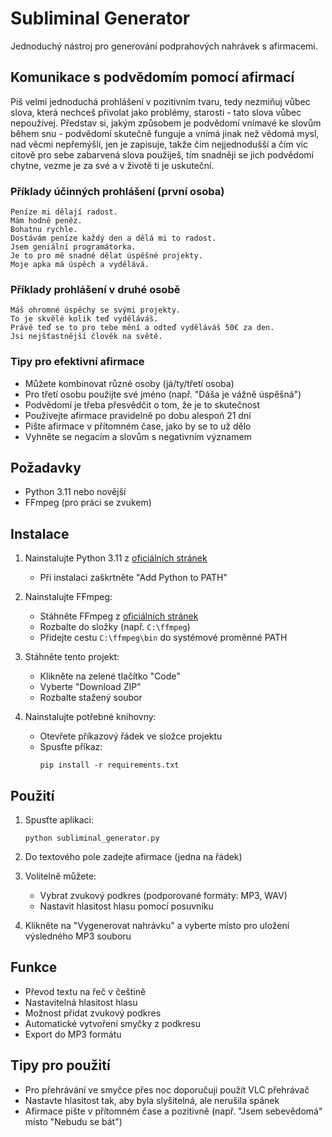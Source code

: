 # Subliminal Generator

Jednoduchý nástroj pro generování podprahových nahrávek s afirmacemi.

## Komunikace s podvědomím pomocí afirmací

Piš velmi jednoduchá prohlášení v pozitivním tvaru, tedy nezmiňuj vůbec slova, která nechceš přivolat jako problémy, starosti - tato slova vůbec nepoužívej. Představ si, jakým způsobem je podvědomí vnímavé ke slovům během snu - podvědomí skutečně funguje a vnímá jinak než vědomá mysl, nad věcmi nepřemýšlí, jen je zapisuje, takže čím nejjednodušší a čím víc citově pro sebe zabarvená slova použiješ, tím snadněji se jich podvědomí chytne, vezme je za své a v životě ti je uskuteční.

### Příklady účinných prohlášení (první osoba)

```
Peníze mi dělají radost.
Mám hodně peněz.
Bohatnu rychle.
Dostávám peníze každý den a dělá mi to radost.
Jsem geniální programátorka.
Je to pro mě snadné dělat úspěšné projekty.
Moje apka má úspěch a vydělává.
```

### Příklady prohlášení v druhé osobě

```
Máš ohromné úspěchy se svými projekty.
To je skvělé kolik teď vyděláváš.
Právě teď se to pro tebe mění a odteď vyděláváš 50€ za den.
Jsi nejšťastnější člověk na světě.
```

### Tipy pro efektivní afirmace

- Můžete kombinovat různé osoby (já/ty/třetí osoba)
- Pro třetí osobu použijte své jméno (např. "Dáša je vážně úspěšná")
- Podvědomí je třeba přesvědčit o tom, že je to skutečnost
- Používejte afirmace pravidelně po dobu alespoň 21 dní
- Pište afirmace v přítomném čase, jako by se to už dělo
- Vyhněte se negacím a slovům s negativním významem

## Požadavky

- Python 3.11 nebo novější
- FFmpeg (pro práci se zvukem)

## Instalace

1. Nainstalujte Python 3.11 z [oficiálních stránek](https://www.python.org/downloads/release/python-3116/)

   - Při instalaci zaškrtněte "Add Python to PATH"

2. Nainstalujte FFmpeg:

   - Stáhněte FFmpeg z [oficiálních stránek](https://ffmpeg.org/download.html)
   - Rozbalte do složky (např. `C:\ffmpeg`)
   - Přidejte cestu `C:\ffmpeg\bin` do systémové proměnné PATH

3. Stáhněte tento projekt:

   - Klikněte na zelené tlačítko "Code"
   - Vyberte "Download ZIP"
   - Rozbalte stažený soubor

4. Nainstalujte potřebné knihovny:
   - Otevřete příkazový řádek ve složce projektu
   - Spusťte příkaz:
     ```
     pip install -r requirements.txt
     ```

## Použití

1. Spusťte aplikaci:

   ```
   python subliminal_generator.py
   ```

2. Do textového pole zadejte afirmace (jedna na řádek)

3. Volitelně můžete:

   - Vybrat zvukový podkres (podporované formáty: MP3, WAV)
   - Nastavit hlasitost hlasu pomocí posuvníku

4. Klikněte na "Vygenerovat nahrávku" a vyberte místo pro uložení výsledného MP3 souboru

## Funkce

- Převod textu na řeč v češtině
- Nastavitelná hlasitost hlasu
- Možnost přidat zvukový podkres
- Automatické vytvoření smyčky z podkresu
- Export do MP3 formátu

## Tipy pro použití

- Pro přehrávání ve smyčce přes noc doporučuji použít VLC přehrávač
- Nastavte hlasitost tak, aby byla slyšitelná, ale nerušila spánek
- Afirmace pište v přítomném čase a pozitivně (např. "Jsem sebevědomá" místo "Nebudu se bát")
